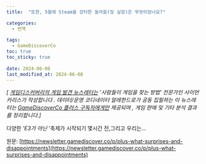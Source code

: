 ```yaml
---
title:  "또한, 5월에 Steam을 강타한 놀라움(및 실망)은 무엇이었나요?"

categories:
  - 번역
  
tags:
  - GameDiscoverCo
toc: true
toc_sticky: true
 
date: 2024-06-08
last_modified_at: 2024-06-08
---
```

_\[ [게임디스커버리의 게임 발견 뉴스레터는](https://www.gamediscover.co/) '사람들이 게임을 찾는 방법' 전문가인 사이먼 카리스가 작성합니다 . 데이터/운영 코디네이터 알레한드로가 공동 집필하는 이 뉴스레터는 [GameDiscoverCo 플러스 구독자에게만](https://newsletter.gamediscover.co/subscribe) 제공되며 , 게임 판매 및 기타 분석 결과를 정리합니다.\]_

다양한 _'E3가 아닌_ '축제가 시작되기 몇시간 전,그리고 우리는...

원문: [https://newsletter.gamediscover.co/p/plus-what-surprises-and-disappointments](https://newsletter.gamediscover.co/p/plus-what-surprises-and-disappointments)